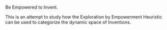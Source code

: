 Be Empowered to Invent. 

This is an attempt to study how the Exploration by Empowerment Heuristic can be used to categorize the dynamic space of Inventions. 

